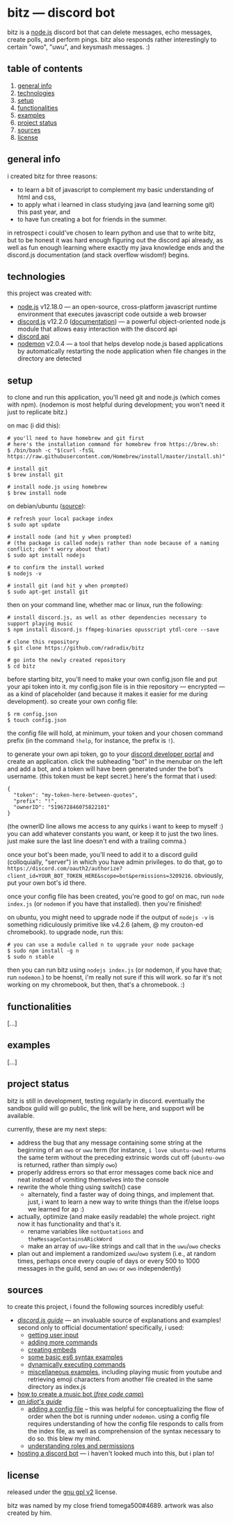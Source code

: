 # bitz — discord bot
bitz is a [node.js](https://nodejs.org/en/) discord bot that can delete messages, echo messages, create polls, and perform pings. bitz also responds rather interestingly to certain "owo", "uwu", and keysmash messages. :)

## table of contents
1. [general info](#general-info)
2. [technologies](#technologies)
3. [setup](#setup)
4. [functionalities](#functionalities)
5. [examples](#examples)
6. [project status](#project-status)
7. [sources](#sources)
8. [license](#license)

## general info
i created bitz for three reasons: 
* to learn a bit of javascript to complement my basic understanding of html and css, 
* to apply what i learned in class studying java (and learning some git) this past year, and 
* to have fun creating a bot for friends in the summer. 

in retrospect i could've chosen to learn python and use that to write bitz, but to be honest it was hard enough figuring out the discord api already, as well as fun enough learning where exactly my java knowledge ends and the discord.js documentation (and stack overflow wisdom!) begins.

## technologies
this project was created with: 
* [node.js](https://nodejs.org/en/) v12.18.0 — an open-source, cross-platform javascript runtime environment that executes javascript code outside a web browser
* [discord.js](https://discord.js.org/#/) v12.2.0 ([documentation](https://discordjs-fork.readthedocs.io/en/latest/index.html)) — a powerful object-oriented node.js module that allows easy interaction with the discord api
* [discord api](https://discord.com/developers/docs/intro) 
* [nodemon](https://www.npmjs.com/package/nodemon) v2.0.4 — a tool that helps develop node.js based applications by automatically restarting the node application when file changes in the directory are detected

## setup
to clone and run this application, you'll need git and node.js (which comes with npm). (nodemon is most helpful during development; you won't need it just to replicate bitz.) 

on mac (i did this): 
```
# you'll need to have homebrew and git first
# here's the installation command for homebrew from https://brew.sh: 
$ /bin/bash -c "$(curl -fsSL https://raw.githubusercontent.com/Homebrew/install/master/install.sh)"

# install git
$ brew install git

# install node.js using homebrew
$ brew install node
```

on debian/ubuntu ([source](https://www.digitalocean.com/community/tutorials/how-to-install-node-js-on-ubuntu-18-04)): 
```
# refresh your local package index
$ sudo apt update

# install node (and hit y when prompted)
# (the package is called nodejs rather than node because of a naming conflict; don't worry about that)
$ sudo apt install nodejs

# to confirm the install worked
$ nodejs -v

# install git (and hit y when prompted)
$ sudo apt-get install git
```

then on your command line, whether mac or linux, run the following:
```
# install discord.js, as well as other dependencies necessary to support playing music
$ npm install discord.js ffmpeg-binaries opusscript ytdl-core --save

# clone this repository
$ git clone https://github.com/radradix/bitz

# go into the newly created repository
$ cd bitz
```

before starting bitz, you'll need to make your own config.json file and put your api token into it. my config.json file is in thie repository — encrypted — as a kind of placeholder (and because it makes it easier for me during development). so create your own config file: 
```
$ rm config.json
$ touch config.json
```

the config file will hold, at minimum, your token and your chosen command prefix (in the command `!help`, for instance, the prefix is `!`). 

to generate your own api token, go to your [discord developer portal](https://discord.com/developers/applications) and create an application. click the subheading "bot" in the menubar on the left and add a bot, and a token will have been generated under the bot's username. (this token must be kept secret.) here's the format that i used: 
```
{
  "token": "my-token-here-between-quotes",
  "prefix": "!",
  "ownerID": "519672846075822101"
}
```
(the ownerID line allows me access to any quirks i want to keep to myself :) you can add whatever constants you want, or keep it to just the two lines. just make sure the last line doesn't end with a trailing comma.)

once your bot's been made, you'll need to add it to a discord guild (colloquially, "server") in which you have admin privileges. to do that, go to `https://discord.com/oauth2/authorize?client_id=YOUR_BOT_TOKEN_HERE&scope=bot&permissions=3209216`. obviously, put your own bot's id there. 

once your config file has been created, you're good to go! on mac, run `node index.js` (or `nodemon` if you have that installed). then you're finished!

on ubuntu, you might need to upgrade node if the output of `nodejs -v` is something ridiculously primitive like v4.2.6 (ahem, @ my crouton-ed chromebook). to upgrade node, run this: 
```
# you can use a module called n to upgrade your node package
$ sudo npm install -g n
$ sudo n stable
```
then you can run bitz using `nodejs index.js` (or nodemon, if you have that; run `nodemon`.) to be hoenst, i'm really not sure if this will work. so far it's not working on my chromebook, but then, that's a chromebook. :)

## functionalities
[...]

## examples
[...]

## project status
bitz is still in development, testing regularly in discord. eventually the sandbox guild will go public, the link will be here, and support will be available. 

currently, these are my next steps: 
* address the bug that any message containing some string at the beginning of an `owo` or `uwu` term (for instance, `i love ubuntu-owo`) returns the same term without the preceding extrinsic words cut off (`ubuntu-owo` is returned, rather than simply `owo`)
* properly address errors so that error messages come back nice and neat instead of vomiting themselves into the console
* rewrite the whole thing using switch() case
  * alternately, find a faster way of doing things, and implement that. just, i want to learn a new way to write things than the if/else loops we learned for ap :)
* actually, optimize (and make easily readable) the whole project. right now it has functionality and that's it. 
    * rename variables like `notQuotations` and `theMessageContainsARickWord`
    * make an array of `uwu`-like strings and call that in the `uwu`/`owo` checks
* plan out and implement a randomized `uwu`/`owo` system (i.e., at random times, perhaps once every couple of days or every 500 to 1000 messages in the guild, send an `uwu` or `owo` independently)

## sources
to create this project, i found the following sources incredibly useful: 
* [*discord.js guide*](https://discordjs.guide/) — an invaluable source of explanations and examples! second only to official documentation! specifically, i used:
  + [getting user input](https://discordjs.guide/creating-your-bot/commands-with-user-input.html#basic-arguments)
  + [adding more commands](https://discordjs.guide/creating-your-bot/adding-more-commands.html)
  + [creating embeds](https://discordjs.guide/popular-topics/embeds.html#embed-preview)
  - [some basic es6 syntax examples](https://discordjs.guide/additional-info/es6-syntax.html#template-literals)
  - [dynamically executing commands](https://discordjs.guide/command-handling/dynamic-commands.html#dynamically-executing-commands)
  - [miscellaneous examples](https://discordjs.guide/popular-topics/miscellaneous-examples.html#play-music-from-youtube), including playing music from youtube and retrieving emoji characters from another file created in the same directory as index.js  
* [how to create a music bot (*free code camp*)](https://www.freecodecamp.org/news/how-to-create-a-music-bot-using-discord-js-4436f5f3f0f8/)
* [*an idiot's guide*](https://anidiots.guide/)
  + [adding a config file](https://anidiots.guide/first-bot/adding-a-config-file) – this was helpful for conceptualizing the flow of order when the bot is running under `nodemon`. using a config file requires understanding of how the config file responds to calls from the index file, as well as comprehension of the syntax necessary to do so. this blew my mind. 
  + [understanding roles and permissions](https://anidiots.guide/understanding/roles)
* [hosting a discord bot](https://www.writebots.com/discord-bot-hosting/#Glitch) — i haven't looked much into this, but i plan to!

## license
released under the [gnu gpl v2](https://www.gnu.org/licenses/old-licenses/gpl-2.0.en.html) license.

bitz was named by my close friend tomega500#4689. artwork was also created by him. 
